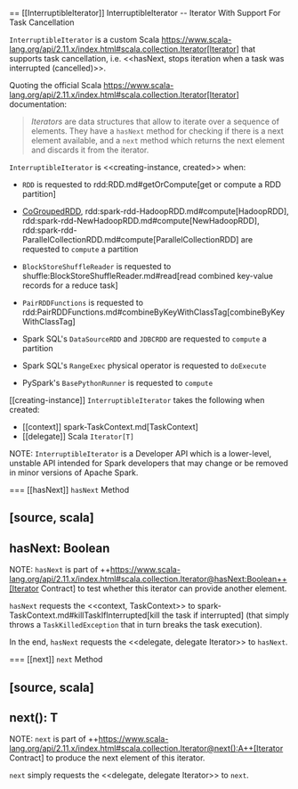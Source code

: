 == [[InterruptibleIterator]] InterruptibleIterator -- Iterator With Support For Task Cancellation

`InterruptibleIterator` is a custom Scala https://www.scala-lang.org/api/2.11.x/index.html#scala.collection.Iterator[Iterator] that supports task cancellation, i.e. <<hasNext, stops iteration when a task was interrupted (cancelled)>>.

Quoting the official Scala https://www.scala-lang.org/api/2.11.x/index.html#scala.collection.Iterator[Iterator] documentation:

> *Iterators* are data structures that allow to iterate over a sequence of elements. They have a `hasNext` method for checking if there is a next element available, and a `next` method which returns the next element and discards it from the iterator.

`InterruptibleIterator` is <<creating-instance, created>> when:

* `RDD` is requested to rdd:RDD.md#getOrCompute[get or compute a RDD partition]

* [CoGroupedRDD](rdd/CoGroupedRDD.md#compute), rdd:spark-rdd-HadoopRDD.md#compute[HadoopRDD], rdd:spark-rdd-NewHadoopRDD.md#compute[NewHadoopRDD], rdd:spark-rdd-ParallelCollectionRDD.md#compute[ParallelCollectionRDD] are requested to `compute` a partition

* `BlockStoreShuffleReader` is requested to shuffle:BlockStoreShuffleReader.md#read[read combined key-value records for a reduce task]

* `PairRDDFunctions` is requested to rdd:PairRDDFunctions.md#combineByKeyWithClassTag[combineByKeyWithClassTag]

* Spark SQL's `DataSourceRDD` and `JDBCRDD` are requested to `compute` a partition

* Spark SQL's `RangeExec` physical operator is requested to `doExecute`

* PySpark's `BasePythonRunner` is requested to `compute`

[[creating-instance]]
`InterruptibleIterator` takes the following when created:

* [[context]] spark-TaskContext.md[TaskContext]
* [[delegate]] Scala `Iterator[T]`

NOTE: `InterruptibleIterator` is a Developer API which is a lower-level, unstable API intended for Spark developers that may change or be removed in minor versions of Apache Spark.

=== [[hasNext]] `hasNext` Method

[source, scala]
----
hasNext: Boolean
----

NOTE: `hasNext` is part of ++https://www.scala-lang.org/api/2.11.x/index.html#scala.collection.Iterator@hasNext:Boolean++[Iterator Contract] to test whether this iterator can provide another element.

`hasNext` requests the <<context, TaskContext>> to spark-TaskContext.md#killTaskIfInterrupted[kill the task if interrupted] (that simply throws a `TaskKilledException` that in turn breaks the task execution).

In the end, `hasNext` requests the <<delegate, delegate Iterator>> to `hasNext`.

=== [[next]] `next` Method

[source, scala]
----
next(): T
----

NOTE: `next` is part of ++https://www.scala-lang.org/api/2.11.x/index.html#scala.collection.Iterator@next():A++[Iterator Contract] to produce the next element of this iterator.

`next` simply requests the <<delegate, delegate Iterator>> to `next`.
